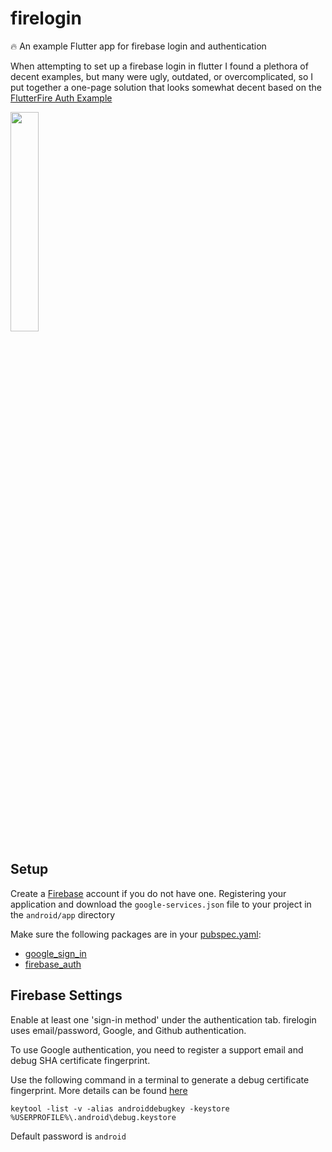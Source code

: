 # firelogin

🔥 An example Flutter app for firebase login and authentication

When attempting to set up a firebase login in flutter I found a plethora of decent examples, but many were ugly, outdated, or overcomplicated, so I put together a one-page solution that looks somewhat decent based on the [FlutterFire Auth Example](https://github.com/FirebaseExtended/flutterfire/tree/master/packages/firebase_auth/firebase_auth/example)

<img src="https://user-images.githubusercontent.com/47064842/96534823-81de7e00-125e-11eb-8130-e2965f657679.jpg" width="30%"></img> 

## Setup

Create a [Firebase](https://firebase.google.com/) account if you do not have one. Registering your application and download the `google-services.json` file to your project in the `android/app` directory

Make sure the following packages are in your [pubspec.yaml](pubspec.yaml):

- [google_sign_in](https://pub.dev/packages/google_sign_in)
- [firebase_auth](https://pub.dev/packages/firebase_auth)

## Firebase Settings

Enable at least one 'sign-in method' under the authentication tab. firelogin uses email/password, Google, and Github authentication.

To use Google authentication, you need to register a support email and debug SHA certificate fingerprint.

Use the following command in a terminal to generate a debug certificate fingerprint. More details can be found [here](https://developers.google.com/android/guides/client-auth)

```
keytool -list -v -alias androiddebugkey -keystore %USERPROFILE%\.android\debug.keystore
```

Default password is `android`
